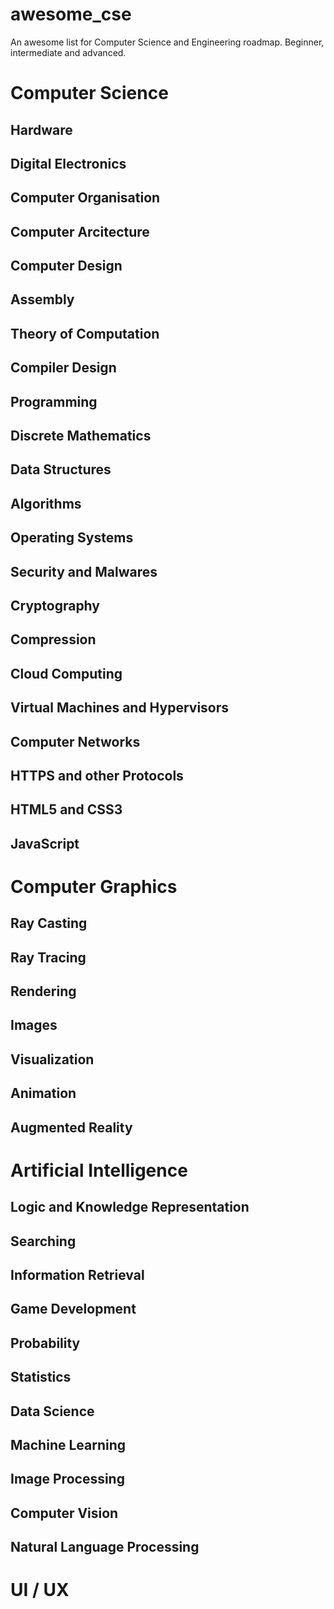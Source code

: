 # awesome_cse
An awesome list for Computer Science and Engineering roadmap. Beginner, intermediate and advanced.

# Computer Science
## Hardware
## Digital Electronics
## Computer Organisation
## Computer Arcitecture
## Computer Design
## Assembly
## Theory of Computation
## Compiler Design
## Programming
## Discrete Mathematics
## Data Structures
## Algorithms
## Operating Systems
## Security and Malwares
## Cryptography
## Compression
## Cloud Computing
## Virtual Machines and Hypervisors
## Computer Networks
## HTTPS and other Protocols
## HTML5 and CSS3
## JavaScript

# Computer Graphics
## Ray Casting
## Ray Tracing
## Rendering
## Images
## Visualization
## Animation
## Augmented Reality

# Artificial Intelligence
## Logic and Knowledge Representation
## Searching
## Information Retrieval
## Game Development
## Probability
## Statistics
## Data Science
## Machine Learning
## Image Processing
## Computer Vision
## Natural Language Processing

# UI / UX